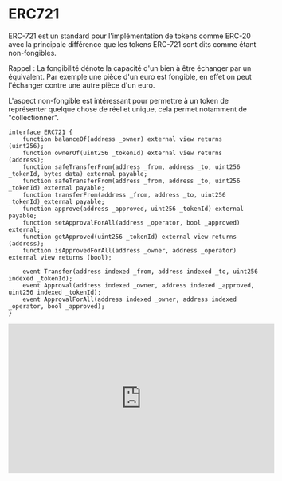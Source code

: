 # ERC721

ERC-721 est un standard pour l'implémentation de tokens comme ERC-20 avec la principale différence que les tokens ERC-721 sont dits comme étant non-fongibles.

Rappel : La fongibilité dénote la capacité d'un bien à être échanger par un équivalent. Par exemple une pièce d'un euro est fongible, en effet on peut l'échanger contre une autre pièce d'un euro.

L'aspect non-fongible est intéressant pour permettre à un token de représenter quelque chose de réel et unique, cela permet notamment de "collectionner".


```solidity
interface ERC721 {
    function balanceOf(address _owner) external view returns (uint256);
    function ownerOf(uint256 _tokenId) external view returns (address);
    function safeTransferFrom(address _from, address _to, uint256 _tokenId, bytes data) external payable;
    function safeTransferFrom(address _from, address _to, uint256 _tokenId) external payable;
    function transferFrom(address _from, address _to, uint256 _tokenId) external payable;
    function approve(address _approved, uint256 _tokenId) external payable;
    function setApprovalForAll(address _operator, bool _approved) external;
    function getApproved(uint256 _tokenId) external view returns (address);
    function isApprovedForAll(address _owner, address _operator) external view returns (bool);
    
    event Transfer(address indexed _from, address indexed _to, uint256 indexed _tokenId);
    event Approval(address indexed _owner, address indexed _approved, uint256 indexed _tokenId);
    event ApprovalForAll(address indexed _owner, address indexed _operator, bool _approved);
}
```

<iframe width="534" height="300" src="http://www.youtube.com/embed/QWlrXv_b0bQ?rel=0" frameborder="0" allowfullscreen></iframe>